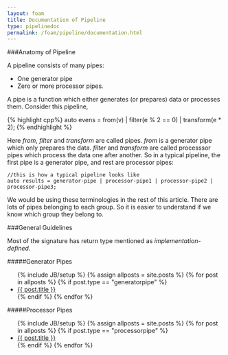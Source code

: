 ```yaml
---
layout: foam
title: Documentation of Pipeline
type: pipelinedoc
permalink: /foam/pipeline/documentation.html
---
```


###Anatomy of Pipeline

A pipeline consists of many pipes:

 - One generator pipe
 - Zero or more processor pipes. 

A pipe is a function which either generates (or prepares) data or processes them. Consider this pipeline,

{% highlight cpp%}
auto evens = from(v) | filter(e % 2 == 0) | transform(e * 2);
{% endhighlight %}

Here *from*, *filter* and *transform* are called pipes. *from* is a generator pipe which only prepares the data. *filter* and *transform* are called processsor pipes which process the data one after another. So in a typical pipeline, the first pipe is a generator pipe, and rest are processor pipes:

    //this is how a typical pipeline looks like
    auto results = generator-pipe | processor-pipe1 | processor-pipe2 | processor-pipe3; 

We would be using these terminologies in the rest of this article. There are lots of pipes belonging to each group. So it is easier to understand if we know which group they belong to.

###General Guidelines

Most of the signature has return type mentioned as *implementation-defined*.

#####Generator Pipes

<ul>
{% include JB/setup %}
{% assign allposts = site.posts %}
{% for post in allposts  %}
    {% if post.type == "generatorpipe" %}
<li><a href="{{ post.url }}">{{ post.title }}</a></li>  
    {% endif %}
{% endfor %}
</ul>

#####Processor Pipes

<ul>
{% include JB/setup %}
{% assign allposts = site.posts %}
{% for post in allposts  %}
    {% if post.type == "processorpipe" %}
<li><a href="{{ post.url }}">{{ post.title }}</a></li>  
    {% endif %}
{% endfor %}
</ul>
